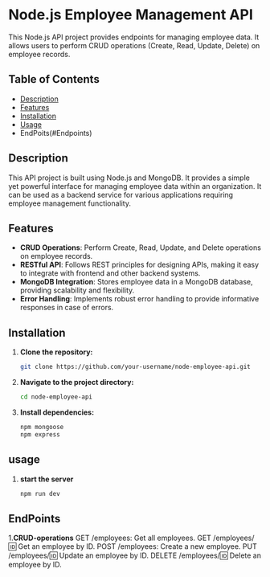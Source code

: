 # Node.js Employee Management API

This Node.js API project provides endpoints for managing employee data. It allows users to perform CRUD operations (Create, Read, Update, Delete) on employee records.

## Table of Contents

- [Description](#description)
- [Features](#features)
- [Installation](#installation)
- [Usage](#usage)
- EndPoits(#Endpoints)
## Description

This API project is built using Node.js and MongoDB. It provides a simple yet powerful interface for managing employee data within an organization. It can be used as a backend service for various applications requiring employee management functionality.

## Features

- **CRUD Operations**: Perform Create, Read, Update, and Delete operations on employee records.
- **RESTful API**: Follows REST principles for designing APIs, making it easy to integrate with frontend and other backend systems.
- **MongoDB Integration**: Stores employee data in a MongoDB database, providing scalability and flexibility.
- **Error Handling**: Implements robust error handling to provide informative responses in case of errors.

## Installation

1. **Clone the repository:**

   ```bash
   git clone https://github.com/your-username/node-employee-api.git
2. **Navigate to the project directory:**
   ```bash
   cd node-employee-api
3. **Install dependencies:**
     ```bash
     npm mongoose
     npm express
## usage
 1. **start the server**
    ```bash
    npm run dev
## EndPoints
 1.**CRUD-operations**
 GET /employees: Get all employees.
 GET /employees/:id: Get an employee by ID.
 POST /employees: Create a new employee.
 PUT /employees/:id: Update an employee by ID.
 DELETE /employees/:id: Delete an employee by ID.
